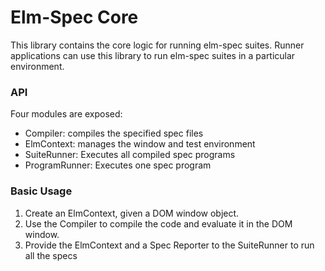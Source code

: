 # Elm-Spec Core

This library contains the core logic for running elm-spec suites. Runner applications
can use this library to run elm-spec suites in a particular environment.

### API

Four modules are exposed:

- Compiler: compiles the specified spec files
- ElmContext: manages the window and test environment
- SuiteRunner: Executes all compiled spec programs
- ProgramRunner: Executes one spec program

### Basic Usage

1. Create an ElmContext, given a DOM window object. 
2. Use the Compiler to compile the code and evaluate it in the DOM window.
3. Provide the ElmContext and a Spec Reporter to the SuiteRunner to run all the specs
